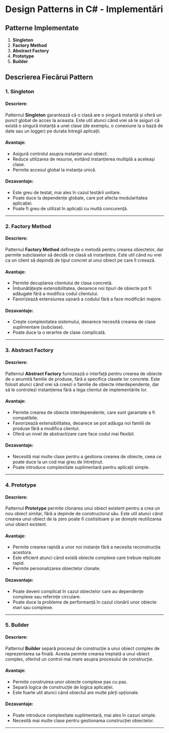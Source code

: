 # Design Patterns in C# - Implementări

## Patterne Implementate

1. **Singleton**  
2. **Factory Method**  
3. **Abstract Factory**  
4. **Prototype**  
5. **Builder**

## Descrierea Fiecărui Pattern

### 1. **Singleton**

#### Descriere:
Patternul **Singleton** garantează că o clasă are o singură instanță și oferă un punct global de acces la aceasta. Este util atunci când vrei să te asiguri că există o singură instanță a unei clase (de exemplu, o conexiune la o bază de date sau un logger) pe durata întregii aplicații.

#### Avantaje:
- Asigură controlul asupra instanței unui obiect.
- Reduce utilizarea de resurse, evitând instanțierea multiplă a aceleași clase.
- Permite accesul global la instanța unică.

#### Dezavantaje:
- Este greu de testat, mai ales în cazul testării unitare.
- Poate duce la dependențe globale, care pot afecta modularitatea aplicației.
- Poate fi greu de utilizat în aplicații cu multă concurență.

---

### 2. **Factory Method**

#### Descriere:
Patternul **Factory Method** definește o metodă pentru crearea obiectelor, dar permite subclaselor să decidă ce clasă să instanțieze. Este util când nu vrei ca un client să depindă de tipul concret al unui obiect pe care îl creează.

#### Avantaje:
- Permite decuplarea clientului de clasa concretă.
- Îmbunătățește extensibilitatea, deoarece noi tipuri de obiecte pot fi adăugate fără a modifica codul clientului.
- Favorizează extensiunea ușoară a codului fără a face modificări majore.

#### Dezavantaje:
- Crește complexitatea sistemului, deoarece necesită crearea de clase suplimentare (subclase).
- Poate duce la o ierarhie de clase complicată.

---

### 3. **Abstract Factory**

#### Descriere:
Patternul **Abstract Factory** furnizează o interfață pentru crearea de obiecte de o anumită familie de produse, fără a specifica clasele lor concrete. Este folosit atunci când vrei să creezi o familie de obiecte interdependente, dar să le controlezi instanțierea fără a lega clientul de implementările lor.

#### Avantaje:
- Permite crearea de obiecte interdependente, care sunt garantate a fi compatibile.
- Favorizează extensibilitatea, deoarece se pot adăuga noi familii de produse fără a modifica clientul.
- Oferă un nivel de abstractizare care face codul mai flexibil.

#### Dezavantaje:
- Necesită mai multe clase pentru a gestiona crearea de obiecte, ceea ce poate duce la un cod mai greu de întreținut.
- Poate introduce complexitate suplimentară pentru aplicații simple.

---

### 4. **Prototype**

#### Descriere:
Patternul **Prototype** permite clonarea unui obiect existent pentru a crea un nou obiect similar, fără a depinde de constructorul său. Este util atunci când crearea unui obiect de la zero poate fi costisitoare și se dorește reutilizarea unui obiect existent.

#### Avantaje:
- Permite crearea rapidă a unor noi instanțe fără a necesita reconstrucția acestora.
- Este eficient atunci când există obiecte complexe care trebuie replicate rapid.
- Permite personalizarea obiectelor clonate.

#### Dezavantaje:
- Poate deveni complicat în cazul obiectelor care au dependențe complexe sau referințe circulare.
- Poate duce la probleme de performanță în cazul clonării unor obiecte mari sau complexe.

---

### 5. **Builder**

#### Descriere:
Patternul **Builder** separă procesul de construcție a unui obiect complex de reprezentarea sa finală. Acesta permite crearea treptată a unui obiect complex, oferind un control mai mare asupra procesului de construcție.

#### Avantaje:
- Permite construirea unor obiecte complexe pas cu pas.
- Separă logica de construcție de logica aplicației.
- Este foarte util atunci când obiectul are multe părți opționale.

#### Dezavantaje:
- Poate introduce complexitate suplimentară, mai ales în cazuri simple.
- Necesită mai multe clase pentru gestionarea construcției obiectelor.

---